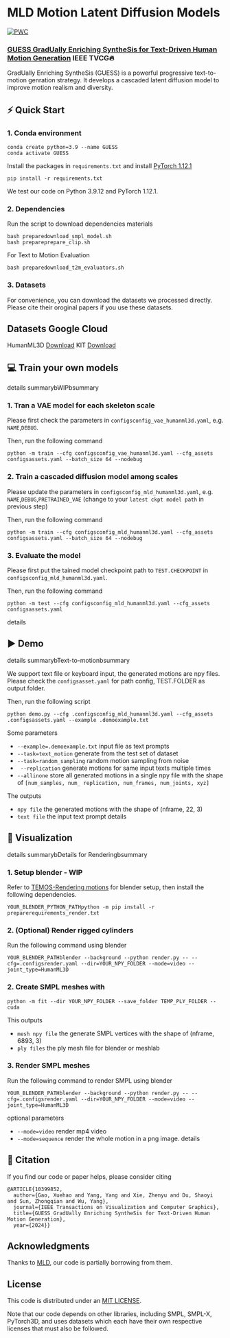 # MLD Motion Latent Diffusion Models

[![PWC](httpsimg.shields.ioendpoint.svgurl=httpspaperswithcode.combadgeguess-gradually-enriching-synthesis-for-textmotion-synthesis-on-humanml3d)](httpspaperswithcode.comsotamotion-synthesis-on-humanml3dp=guess-gradually-enriching-synthesis-for-text)

### [GUESS GradUally Enriching SyntheSis for Text-Driven Human Motion Generation](httpsarxiv.orgpdf2401.02142.pdf)  IEEE TVCG🔥

 GradUally Enriching SyntheSis (GUESS) is a powerful progressive text-to-motion genration strategy. It develops a cascaded latent diffusion model to improve motion realism and diversity.



## ⚡ Quick Start

### 1. Conda environment

```
conda create python=3.9 --name GUESS
conda activate GUESS
```

Install the packages in `requirements.txt` and install [PyTorch 1.12.1](httpspytorch.org)

```
pip install -r requirements.txt
```

We test our code on Python 3.9.12 and PyTorch 1.12.1.

### 2. Dependencies

Run the script to download dependencies materials

```
bash preparedownload_smpl_model.sh
bash prepareprepare_clip.sh
```

For Text to Motion Evaluation

```
bash preparedownload_t2m_evaluators.sh
```

### 3. Datasets
For convenience, you can download the datasets we processed directly. Please cite their oroginal papers if you use these datasets.


Datasets  Google Cloud                                        
-----------------------------------------------------------------------------------------------------------
 HumanML3D  [Download](httpsdrive.google.comdrivefolders1jjwwtyv6_rZzY7Bz60dEpOKIK9Fwh95Susp=drive_link) 
 KIT  [Download](httpsdrive.google.comdrivefolders1dh7zcwDz2M4yaE1Q9LWCHzghG-PWAkO4usp=drive_link) 

## 💻 Train your own models

details
  summarybWIPbsummary


### 1. Tran a VAE model for each skeleton scale

Please first check the parameters in `configsconfig_vae_humanml3d.yaml`, e.g. `NAME`,`DEBUG`.

Then, run the following command

```
python -m train --cfg configsconfig_vae_humanml3d.yaml --cfg_assets configsassets.yaml --batch_size 64 --nodebug
```

### 2. Train a cascaded diffusion model among scales

Please update the parameters in `configsconfig_mld_humanml3d.yaml`, e.g. `NAME`,`DEBUG`,`PRETRAINED_VAE` (change to your `latest ckpt model path` in previous step)

Then, run the following command

```
python -m train --cfg configsconfig_mld_humanml3d.yaml --cfg_assets configsassets.yaml --batch_size 64 --nodebug
```

### 3. Evaluate the model

Please first put the tained model checkpoint path to `TEST.CHECKPOINT` in `configsconfig_mld_humanml3d.yaml`.

Then, run the following command

```
python -m test --cfg configsconfig_mld_humanml3d.yaml --cfg_assets configsassets.yaml
```

details


## ▶️ Demo

details
  summarybText-to-motionbsummary

We support text file or keyboard input, the generated motions are npy files.
Please check the `configsasset.yaml` for path config, TEST.FOLDER as output folder.

Then, run the following script

```
python demo.py --cfg .configsconfig_mld_humanml3d.yaml --cfg_assets .configsassets.yaml --example .demoexample.txt
```

Some parameters

- `--example=.demoexample.txt` input file as text prompts
- `--task=text_motion` generate from the test set of dataset
- `--task=random_sampling` random motion sampling from noise
- ` --replication` generate motions for same input texts multiple times
- `--allinone` store all generated motions in a single npy file with the shape of `[num_samples, num_ replication, num_frames, num_joints, xyz]`

The outputs

- `npy file` the generated motions with the shape of (nframe, 22, 3)
- `text file` the input text prompt
details


## 👀 Visualization

details
  summarybDetails for Renderingbsummary

### 1. Setup blender - WIP

Refer to [TEMOS-Rendering motions](httpsgithub.comMathuxTEMOS) for blender setup, then install the following dependencies.

```
YOUR_BLENDER_PYTHON_PATHpython -m pip install -r preparerequirements_render.txt
```

### 2. (Optional) Render rigged cylinders

Run the following command using blender

```
YOUR_BLENDER_PATHblender --background --python render.py -- --cfg=.configsrender.yaml --dir=YOUR_NPY_FOLDER --mode=video --joint_type=HumanML3D
```

### 2. Create SMPL meshes with

```
python -m fit --dir YOUR_NPY_FOLDER --save_folder TEMP_PLY_FOLDER --cuda
```

This outputs

- `mesh npy file` the generate SMPL vertices with the shape of (nframe, 6893, 3)
- `ply files` the ply mesh file for blender or meshlab

### 3. Render SMPL meshes

Run the following command to render SMPL using blender

```
YOUR_BLENDER_PATHblender --background --python render.py -- --cfg=.configsrender.yaml --dir=YOUR_NPY_FOLDER --mode=video --joint_type=HumanML3D
```

optional parameters

- `--mode=video` render mp4 video
- `--mode=sequence` render the whole motion in a png image.
details


## 📌 Citation

If you find our code or paper helps, please consider citing

```
@ARTICLE{10399852,
  author={Gao, Xuehao and Yang, Yang and Xie, Zhenyu and Du, Shaoyi and Sun, Zhongqian and Wu, Yang},
  journal={IEEE Transactions on Visualization and Computer Graphics}, 
  title={GUESS GradUally Enriching SyntheSis for Text-Driven Human Motion Generation}, 
  year={2024}}
```

## Acknowledgments

Thanks to [MLD](httpsgithub.comChenFengYemotion-latent-diffusion), our code is partially borrowing from them.

## License

This code is distributed under an [MIT LICENSE](LICENSE).

Note that our code depends on other libraries, including SMPL, SMPL-X, PyTorch3D, and uses datasets which each have their own respective licenses that must also be followed.
